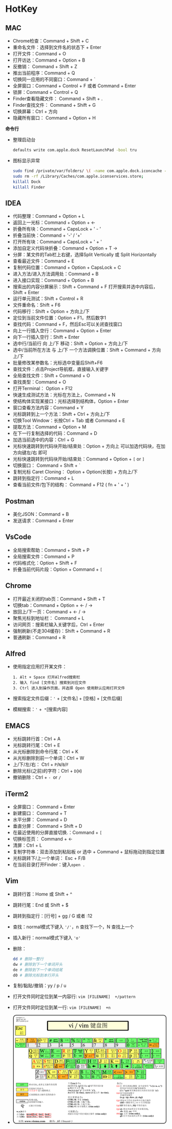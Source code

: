 

# HotKey



## MAC

* Chrome检查：Command + Shift + C
* 重命名文件：选择到文件名的状态下 + Enter
* 打开文件：Command + O
* 打开访达：Command + Option + B
* 反撤销： Command + Shift + Z
* 推出当前程序：Command + Q
* 切换同一应用的不同窗口：Command + `
* 全屏窗口：Command + Control + F 或者 Command + Enter
* 锁屏：Command + Control + Q
* Finder查看隐藏文件： Command + Shift + .
* Finder查找文件： Command + Shift + G
* 切换屏幕：Ctrl + 方向
* 隐藏所有窗口： Command + Option + H

**命令行**

* 整理启动台

  ```bash
  defaults write com.apple.dock ResetLaunchPad -bool tru
  ```

* 图标显示异常

  ```bash
  sudo find /private/var/folders/ \( -name com.apple.dock.iconcache -or -name com.apple.iconservices \) -exec rm -rfv {} \;
  sudo rm -rf /Library/Caches/com.apple.iconservices.store;
  killall Dock
  killall Finder
  ```

  

## IDEA

* 代码整理：Command + Option + L
* 返回上一光标：Command + Option + &lt;-
* 折叠所有块：Command + CapsLock + ' - '
* 折叠当前快：Command + '-' / '+'
* 打开所有块：Command + CapsLock + ' + '
* 添加自定义代码块折叠：Command + Option + T  -&gt;  
* 分屏：某文件的Tab栏上右键，选择Split Vertically 或 Split Horizontally
* 查看最近文件：Command + E
* 复制代码位置：Command + Option +  CapsLock + C
* 进入方法/进入方法调用处：Command  + B
* 进入接口实现：Command + Option + B
* 搜索出的内容分屏展示：Shift + Command + F 打开搜索并选中内容后，Shift + Enter
* 运行单元测试：Shift + Control + R
* 文件重命名：Shift + F6
* 代码移行：Shift + Option + 方向上/下
* 定位到当前文件位置：Option + F1，然后数字1
* 查找代码：Command + F，然后Esc可以关闭查找窗口
* 向上一行插入空行：Command + Option + Enter
* 向下一行插入空行：Shift + Enter
* 选中行/当前行 向 上/下 移动：Shift + Option + 方向上/下
* 选中/当前所在方法 与 上/下 一个方法调换位置：Shift + Command + 方向上/下
* 批量修改某参数名：光标选中变量后Shift+F6
* 查找文件：点击Project导航框，直接输入关键字
* 全局查找文件：Shift + Command + O
* 查找类型：Command + O
* 打开Terminal： Option + F12
* 快速生成测试方法：光标在方法上，Command + N
* 使结构体实现某接口：光标选择到结构体，Option + Enter
* 窗口查看方法内容：Command + Y
* 光标跳转到上一个方法：Shift + Ctrl + 方向上/下
* 切换Tool Window：长按Ctrl + Tab 或者 Command + E
* 提取方法：Command  + Option + M
* 在下一行复制选择的代码：Command + D
* 加选当前选中的内容：Ctrl + G
* 光标快速跳转到代码块开始/结束处：Option + 方向上 可以加选代码块，在加方向键左/右 即可
* 光标快速跳转到代码块开始/结束处：Command + Option + `[` or `]`
* 切换窗口： Command + Shift + `
* 复制光标 Caret Cloning： Option + Option(长按) + 方向上/下
* 跳转到指定行：Command + L
* 查看当前文件/包下的结构： Command + F12 ( fn + ' + ' )



## Postman

* 美化JSON：Command + B
* 发送请求：Command + Enter



## VsCode

* 全局搜索帮助：Command + Shift + P
* 全局搜索文件：Command + P
* 代码格式化：Option + Shift + F
* 折叠当前代码片段：Option + Command + `[ `



## Chrome

* 打开最近关闭的tab页：Command + Shift + T
* 切换tab：Command + Option + <- / ->
* 放回上/下一页：Command + <- / ->
* 聚焦光标到地址栏： Command + L
* 访问网页：搜索栏输入关键字后，Ctrl + Enter
* 强制刷新(不走304缓存)：Shift + Command + R
* 普通刷新：Command + R



## Alfred

* 使用指定应用打开某文件：

  ```
  1. Alt + Space 打开Alfred搜索栏
  2. 输入 find [文件名] 搜索到对应文件
  3. Ctrl 进入到操作页面，并选择 Open 使用默认应用打开文件 
  ```

* 搜索指定文件后缀：`'` + [文件名] + [空格] + [文件后缀]

* 模糊搜索：`'` +` *`[搜索内容]



## EMACS

* 光标跳转行首：Ctrl + A
* 光标跳转行尾：Ctrl + E
* 从光标删除到命令行尾：Ctrl + K
* 从光标删除到前一个单词：Ctrl + W
* 上/下/左/右： Ctrl + `P`/`N`/`B`/`F`
* 删除光标(之前)的字符：Ctrl + `D`(`H`)
* 撤销删除：Ctrl + `- `or `/`

## iTerm2

* 全屏窗口： Command + Enter
* 新建窗口： Command + T
* 水平分屏： Command + D
* 垂直分屏： Command + Shift + D
* 在最近使用的分屏直接切换.：Command + `[`
* 切换标签页： Command +  &lt;-
* 清屏：Ctrl + L
* 复制字符串：双击添加到粘贴板 or 选中 + Command + 鼠标拖动到指定位置
* 光标跳转下/上一个单词： Esc + F/B
* 在当前目录打开Finder：键入`open .`

## Vim

* 跳转行首：Home 或 Shift + ^

* 跳转行尾：End 或 Shift + $

* 跳转到指定行：[行号] + gg / G 或者 :12

* 查找：normal模式下键入 `'/'`，n 查找下一个，N 查找上一个

* 插入新行：normal模式下键入 `'o'`

* 删除：

  ```bash
  dd # 删除一整行
  dw # 删除到下一个单词开头
  de # 删除到下一个单词结尾
  d0 # 删除光标到本行开头
  ```

* 复制/黏贴/撤销：yy / p / u

* 打开文件同时定位到某一内容行: `vim [FILENAME]  +/pattern`

* 打开文件同时定位到某一行: `vim [FILENAME]  +n`

* ![键位](../asset/Tools/Hotkey/键位.jpg)

